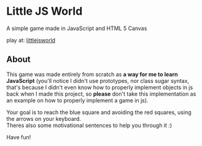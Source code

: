 # Little JS World
A simple game made in JavaScript and HTML 5 Canvas

play at: [littlejsworld](https://diguifi.github.io/littlejsworld/)

## About
This game was made entirely from scratch as **a way for me to learn JavaScript** (you'll notice I didn't use prototypes, nor class sugar syntax, that's because I didn't even know how to properly implement objects in js back when I made this project, so **please** don't take this implementation as an example on how to properly implement a game in js).  

Your goal is to reach the blue square and avoiding the red squares, using the arrows on your keyboard.  
Theres also some motivational sentences to help you through it :)

Have fun!
